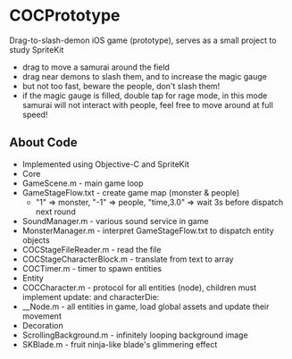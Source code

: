 # COCPrototype

Drag-to-slash-demon iOS game (prototype), serves as a small project to study SpriteKit
* drag to move a samurai around the field
* drag near demons to slash them, and to increase the magic gauge
* but not too fast, beware the people, don't slash them!
* if the magic gauge is filled, double tap for rage mode, in this mode samurai will not interact with people, feel free to move around at full speed!


## About Code ##
* Implemented using Objective-C and SpriteKit
* Core
 * GameScene.m - main game loop
 * GameStageFlow.txt - create game map (monster & people)
   * "1" => monster, "-1" => people, "time,3.0" => wait 3s before dispatch next round
 * SoundManager.m - various sound service in game
 * MonsterManager.m - interpret GameStageFlow.txt to dispatch entity objects
  * COCStageFileReader.m - read the file
  * COCStageCharacterBlock.m - translate from text to array
  * COCTimer.m - timer to spawn entities
* Entity
 * COCCharacter.m - protocol for all entities (node), children must implement update: and characterDie:
 * __Node.m - all entities in game, load global assets and update their movement
* Decoration
 * ScrollingBackground.m - infinitely looping background image
 * SKBlade.m - fruit ninja-like blade's glimmering effect
